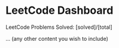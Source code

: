 # LeetCode Dashboard

LeetCode Problems Solved: [solved]/[total]

... (any other content you wish to include)



